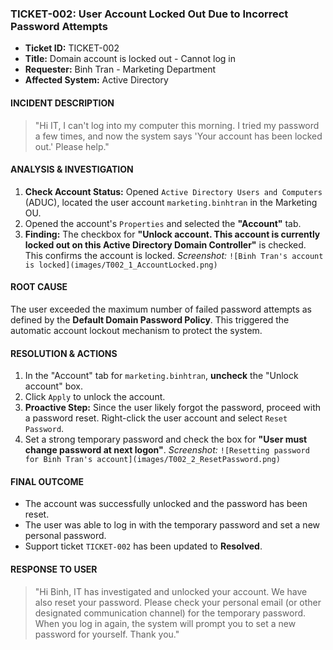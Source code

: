 ### TICKET-002: User Account Locked Out Due to Incorrect Password Attempts
- **Ticket ID:** TICKET-002
- **Title:** Domain account is locked out - Cannot log in
- **Requester:** Binh Tran - Marketing Department
- **Affected System:** Active Directory

#### INCIDENT DESCRIPTION
> "Hi IT, I can't log into my computer this morning. I tried my password a few times, and now the system says 'Your account has been locked out.' Please help."

#### ANALYSIS & INVESTIGATION
1.  **Check Account Status:** Opened `Active Directory Users and Computers` (ADUC), located the user account `marketing.binhtran` in the Marketing OU.
2.  Opened the account's `Properties` and selected the **"Account"** tab.
3.  **Finding:** The checkbox for **"Unlock account. This account is currently locked out on this Active Directory Domain Controller"** is checked. This confirms the account is locked.
    *Screenshot:* `![Binh Tran's account is locked](images/T002_1_AccountLocked.png)`

#### ROOT CAUSE
The user exceeded the maximum number of failed password attempts as defined by the **Default Domain Password Policy**. This triggered the automatic account lockout mechanism to protect the system.

#### RESOLUTION & ACTIONS
1.  In the "Account" tab for `marketing.binhtran`, **uncheck** the "Unlock account" box.
2.  Click `Apply` to unlock the account.
3.  **Proactive Step:** Since the user likely forgot the password, proceed with a password reset. Right-click the user account and select `Reset Password`.
4.  Set a strong temporary password and check the box for **"User must change password at next logon"**.
    *Screenshot:* `![Resetting password for Binh Tran's account](images/T002_2_ResetPassword.png)`

#### FINAL OUTCOME
-   The account was successfully unlocked and the password has been reset.
-   The user was able to log in with the temporary password and set a new personal password.
-   Support ticket `TICKET-002` has been updated to **Resolved**.

#### RESPONSE TO USER
> "Hi Binh, IT has investigated and unlocked your account. We have also reset your password. Please check your personal email (or other designated communication channel) for the temporary password. When you log in again, the system will prompt you to set a new password for yourself. Thank you."
